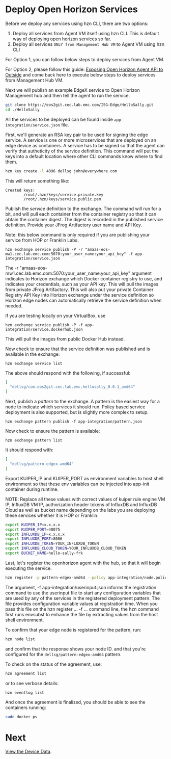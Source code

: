 # Deploy Open Horizon Services

Before we deploy any services using hzn CLI, there are two options:

1. Deploy all services from Agent VM itself using hzn CLI. This is default way of deploying open horizon services so far.
2. Deploy all services `ONLY from Management Hub VM` to Agent VM using hzn CLI

For Option 1, you can follow below steps to deploy services from Agent VM.

For Option 2, please follow this guide: [Exposing Open Horizon Agent API to Outside](06-expose-agent-api.md) and come back here to execute below steps to deploy services from Management Hub VM.

Next we will publish an example EdgeX service to Open Horizon Management hub and then tell the agent to run the service.

``` bash
git clone https://eos2git.cec.lab.emc.com/ISG-Edge/HelloSally.git
cd ./HelloSally
```

All the services to be deployed can be found inside `app-integration/service.json` file.

First, we'll generate an RSA key pair to be used for signing the edge service.
A service is one or more microservices that are deployed on an edge device as containers.
A service has to be signed so that the agent can verify that autheticity of the service definition.
This command will put the keys into a default location where other CLI commands know where to find them.

``` bash
hzn key create -l 4096 dellsg john@everywhere.com
```

This will return something like:

```
Created keys:
        /root/.hzn/keys/service.private.key
        /root/.hzn/keys/service.public.pem
```

Publish the _service_ definition to the exchange.
The command will run for a bit, and will pull each container from the container registry so that it can obtain the container digest.
The digest is recorded in the published service definition. Provide your JFrog Artifactory user name and API Key.

Note: this below command is only required if you are publishing your service from HOP or Franklin Labs.
```
hzn exchange service publish -P -r "amaas-eos-mw1.cec.lab.emc.com:5070:your_user_name:your_api_key" -f app-integration/service.json
```

The -r "amaas-eos-mw1.cec.lab.emc.com:5070:your_user_name:your_api_key" argument indicates to Horizon exchange which Docker container registry to use, and indicates your credentials, such as your API key. This will pull the images from private JFrog Artifactory.
This will also put your private Container Registry API Key into Horizon exchange under the service definition so Horizon edge nodes can automatically retrieve the service definition when needed.

If you are testing locally on your VirtualBox, use 
```
hzn exchange service publish -P -f app-integration/service.dockerhub.json
```
This will pull the images from public Docker Hub instead.

Now check to ensure that the service definition was published and is available in the exchange:

```
hzn exchange service list
```

The above should respond with the following, if successful:

``` json
[
  "dellsg/com.eos2git.cec.lab.emc.hellosally_0.0.1_amd64"
]
```

Next, publish a _pattern_ to the exchange.
A pattern is the easiest way for a node to indicate which services it should run.
Policy based service deployment is also supported, but is slightly more complex to setup.

```
hzn exchange pattern publish -f app-integration/pattern.json
```

Now check to ensure the pattern is available:

```
hzn exchange pattern list
```

It should respond with:

``` json
[
  "dellsg/pattern-edgex-amd64"
]
```

Export KUIPER_IP and KUIPER_PORT as environment variables to host shell environment so that these env variables can be injected into app-init container during runtime.

NOTE: Replace all these values with correct values of kuiper rule engine VM IP, InfluxDB VM IP, authorization header tokens of InfluxDB and InfluxDB Cloud as well as bucket name depending on the labs you are deploying these services whether it is HOP or Franklin.

``` bash
export KUIPER_IP=x.x.x.x
export KUIPER_PORT=48075
export INFLUXDB_IP=x.x.x.x 
export INFLUXDB_PORT=8086
export INFLUXDB_TOKEN=YOUR_INFLUXDB_TOKEN
export INFLUXDB_CLOUD_TOKEN=YOUR_INFLUXDB_CLOUD_TOKEN
export BUCKET_NAME=hello-sally-frk
```

Last, let's register the openhorizon agent with the hub, so that it will begin executing the service.

``` bash
hzn register -p pattern-edgex-amd64 --policy app-integration/node.policy.json -f app-integration/userinput.json
```

The argument, -f app-integration/userinput.json informs the registration command to use the userinput file to start any configuration variables that are used by any of the services in the registered deployment pattern. The file provides configuration variable values at registration time. When you pass this file on the hzn register ... -f ... command line, the hzn command first runs envsubst to enhance the file by extracting values from the host shell environment. 

To confirm that your edge node is registered for the pattern, run:

``` bash
hzn node list
```

and confirm that the response shows your node ID. 
and that you're configured for the `dellsg/pattern-edgex-amd64` pattern.

To check on the status of the agreement, use:

``` bash
hzn agreement list
```

or to see verbose details:

``` bash 
hzn eventlog list
```

And once the agreement is finalized, you should be able to see the containers running:

``` bash
sudo docker ps
```

# Next

[View the Device Data](05-view-device-data.md).
